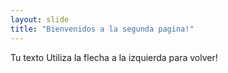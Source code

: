 ```yaml
---
layout: slide
title: "Bienvenidos a la segunda pagina!"
---
```

Tu texto
Utiliza la flecha a la izquierda para volver!
